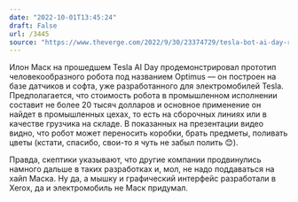 ```yaml
---
date: "2022-10-01T13:45:24"
draft: False
url: /3445
source: "https://www.theverge.com/2022/9/30/23374729/tesla-bot-ai-day-robot-elon-musk-prototype-optimus-humanoid?scrolla=5eb6d68b7fedc32c19ef33b4"
---
```


Илон Маск на прошедшем Tesla AI Day продемонстрировал прототип человекообразного робота под названием Optimus — он построен на базе датчиков и софта, уже разработанного для электромобилей Tesla. Предполагается, что стоимость робота в промышленном исполнении составит не более 20 тысяч долларов и основное применение он найдет в промышленных цехах, то есть на сборочных линиях или в качестве грузчика на складе. В показанных на презентации видео видно, что робот может переносить коробки, брать предметы, поливать цветы (кстати, спасибо, свои-то я чуть не забыл полить 😊). 

Правда, скептики указывают, что другие компании продвинулись намного дальше в таких разработках и, мол, не надо поддаваться на хайп Маска. Ну да, а мышку и графический интерфейс разработали в Xerox, да и электромобиль не Маск придумал.
